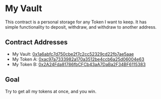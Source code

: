 # My Vault

This contract is a personal storage for any Token I want to keep. It has simple functionality to deposit, withdraw, and withdraw to another address.

## Contract Addresses

- My Vault: [0x1a6abfc7d750cbe2f7c2cc52329cd22fb7ae5aae](https://sepolia.etherscan.io/address/0x1a6abfc7d750cbe2f7c2cc52329cd22fb7ae5aae)
- My Token A: [0xac97a7333982a170a3512be4ccb6a25d06004e63](https://sepolia.etherscan.io/address/0xac97a7333982a170a3512be4ccb6a25d06004e63)
- My Token B: [0x2A24Fda81786fbCFCb43aA7DaBa2F34BF6115383](https://sepolia.etherscan.io/address/0x2A24Fda81786fbCFCb43aA7DaBa2F34BF6115383)

## Goal

Try to get all my tokens at once, and you win.
